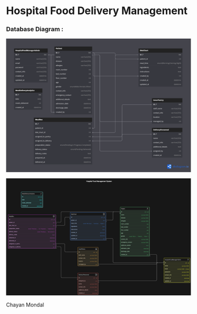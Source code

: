 # Hospital Food Delivery Management

### Database Diagram :

<p align="center">
  <img src="DBDesigns/Hospital-FoodManagement-System.png" alt="Database Diagram" width="700" />
</p>

<p align="center">
  <img src="DBDesigns/eraser-dbdiagram.png" alt="Database Diagram" width="700" />
</p>

Chayan Mondal
